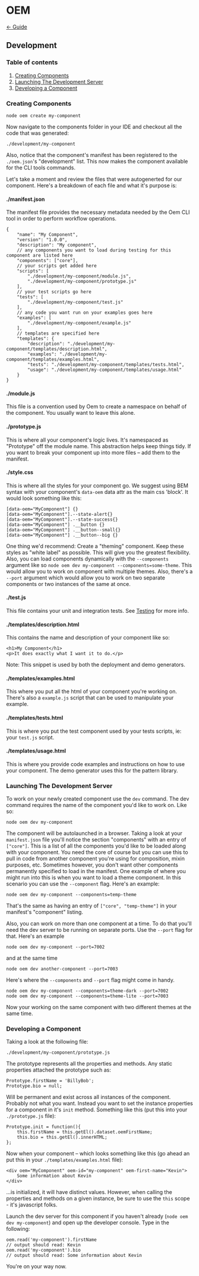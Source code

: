 # OEM

[&larr; Guide](./guide.md)

## Development

### Table of contents
1. [Creating Components](#creating-components)
1. [Launching The Development Server](#launching-the-development-server)
1. [Developing a Component](#developing-a-component)

### Creating Components

    node oem create my-component

Now navigate to the components folder in your IDE and checkout all the code that was generated:

    ./development/my-component

Also, notice that the component's manifest has been registered to the `./oem.json`'s "development" list. This now makes the component available for the CLI tools commands.

Let's take a moment and review the files that were autogenerted for our component. Here's a breakdown of each file and what it's purpose is:

#### ./manifest.json
The manifest file provides the necessary metadata needed by the Oem CLI tool in order to perform workflow operations.

    {
        "name": "My Component",
        "version": "1.0.0",
        "description": "My component",
        // any components you want to load during testing for this component are listed here
        "components": ["core"],
        // your scripts get added here
        "scripts": [
            "./development/my-component/module.js",
            "./development/my-component/prototype.js"
        ],
        // your test scripts go here
        "tests": [
            "./development/my-component/test.js"
        ],
        // any code you want run on your examples goes here
        "examples": [
            "./development/my-component/example.js"
        ],
        // templates are specified here
        "templates": {
            "description": "./development/my-component/templates/description.html",
            "examples": "./development/my-component/templates/examples.html",
            "tests": "./development/my-component/templates/tests.html",
            "usage": "./development/my-component/templates/usage.html"
        }
    }


#### ./module.js
This file is a convention used by Oem to create a namespace on behalf of the component. You usually want to leave this alone.

#### ./prototype.js
This is where all your component's logic lives. It's namespaced as "Prototype" off the module name. This abstraction helps keep things tidy. If you want to break your component up into more files – add them to the manifest. 

#### ./style.css
This is where all the styles for your component go. We suggest using BEM syntax with your component's `data-oem` data attr as the main css 'block'. It would look something like this:

    [data-oem="MyComponent"] {}
    [data-oem="MyComponent"].--state-alert{}
    [data-oem="MyComponent"].--state-success{}
    [data-oem="MyComponent"] .__button {}
    [data-oem="MyComponent"] .__button--small{}
    [data-oem="MyComponent"] .__button--big {}

One thing we'd recommend: Create a "theming" component. Keep these styles as "white label" as possible. This will give you the greatest flexibility. Also, you can load components dynamically with the `--components` argument like so `node oem dev my-component --components=some-theme`. This would allow you to work on component with multiple themes. Also, there's a `--port` argument which would allow you to work on two separate components or two instances of the same at once.

#### ./test.js
This file contains your unit and integration tests. See [Testing](./testing.md) for more info.

#### ./templates/description.html
This contains the name and description of your component like so:

    <h1>My Component</h1>
    <p>It does exactly what I want it to do.</p>

Note: This snippet is used by both the deployment and demo generators.

#### ./templates/examples.html
This where you put all the html of your component you're working on. There's also a `example.js` script that can be used to manipulate your example.

#### ./templates/tests.html
This is where you put the test component used by your tests scripts, ie: your `test.js` script.

#### ./templates/usage.html
This is where you provide code examples and instructions on how to use your component. The demo generator uses this for the pattern library. 

### Launching The Development Server
To work on your newly created component use the `dev` command. The dev command requires the name of the component you'd like to work on. Like so:

    node oem dev my-component

The component will be autolaunched in a browser. Taking a look at your `manifest.json` file you'll notice the section "components" with an entry of `["core"]`. This is a list of all the components you'd like to be loaded along with your component. You need the core of course but you can use this to pull in code from another component you're using for composition, mixin purposes, etc. Sometimes however, you don't want other components permanently specified to load in the manifest. One example of where you might run into this is when you want to load a theme component. In this scenario you can use the `--component` flag. Here's an example:

    node oem dev my-component --components=temp-theme

That's the same as having an entry of `["core", "temp-theme"]` in your manifest's "component" listing. 

Also, you can work on more than one component at a time. To do that you'll need the dev server to be running on separate ports. Use the `--port` flag for that. Here's an example

    node oem dev my-component --port=7002

and at the same time

    node oem dev another-component --port=7003

Here's where the `--components` and `--port` flag might come in handy. 

    node oem dev my-component --components=theme-dark --port=7002
    node oem dev my-component --components=theme-lite --port=7003

Now your working on the same component with two different themes at the same time.

### Developing a Component

Taking a look at the following file:

    ./development/my-component/prototype.js

The prototype represents all the properties and methods. Any static properties attached the prototype such as:

    Prototype.firstName = 'BillyBob';
    Prototype.bio = null;

Will be permanent and exist across all instances of the component. Probably not what you want. Instead you want to set the instance properties for a component in it's `init` method. Something like this (put this into your `./prototype.js` file):

    Prototype.init = function(){
        this.firstName = this.getEl().dataset.oemFirstName;
        this.bio = this.getEl().innerHTML;
    };

Now when your component – which looks something like this (go ahead an put this in your `./templates/examples.html` file):

    <div oem="MyComponent" oem-id="my-component" oem-first-name="Kevin">
        Some information about Kevin
    </div>

...is initialized, it will have distinct values. However, when calling the properties and methods on a given instance, be sure to use the `this` scope - it's javascript folks.

Launch the dev server for this component if you haven't already (`node oem dev my-component`) and open up the developer console. Type in the following:

    oem.read('my-component').firstName
    // output should read: Kevin
    oem.read('my-component').bio
    // output should read: Some information about Kevin

You're on your way now.